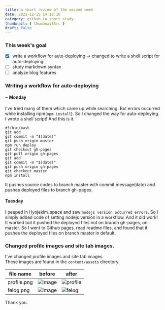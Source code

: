 ```yaml
---
title: a short review of the second week
date: 2021-12-15 14:12:10
category: github.io short study
thumbnail: { thumbnailSrc }
draft: false
---
```

### This week's goal

- [x] write a workflow for auto-deploying -> changed to write a shell script for auto-deploying.
- [ ] study markdown syntax
- [ ] analyze blog features

### Writing a workflow for auto-deploying  
#### ~ Monday  
I've tried many of them which came up while searching. But errors occurred while installing npm(`npm install`). So I changed the way for auto-deploying. I wrote a shell script! And this is it.
```shell
#!/bin/bash
git add .
git commit -m "$(date)"
git push origin master
npm run deploy
git checkout gh-pages
git pull origin gh-pages
git add .
git commit -m "$(date)"
git push origin gh-pages
git checkout master
npm install
```
It pushes source codes to branch master with commit message(date) and pushes deployed files to branch gh-pages.  

#### Tuesday
I peeped in Hyojekim\_space and saw `nodejs version occurred errors`. So I simply added code of setting nodejs version in a workflow. And it did work!  
It worked but it pushed the deployed files not on branch gh-pages, on master. So I went to Github pages, read readme files, and found that it pushes the deployed files on branch master in default.  

### Changed profile images and site tab images.
I've changed profile images and site tab images.  
These images are found in the `content/assets` directory. 

file name | before | after
--------- | ------- | -----
profile.png |![image](https://user-images.githubusercontent.com/91731260/146139180-9bc2fcf3-e51c-49a9-85dc-b2f4c5168f19.png)|![profile](https://user-images.githubusercontent.com/91731260/146138849-00c2af82-4f44-4f42-8bdc-b2216e16913c.png)  
felog.png|![image](https://user-images.githubusercontent.com/91731260/146139265-bed16bcb-5292-41dd-9a07-701d0690c468.png)|![felog](https://user-images.githubusercontent.com/91731260/146138918-5a580bf4-1466-4919-b858-7669330b80db.png)

Thank you.
